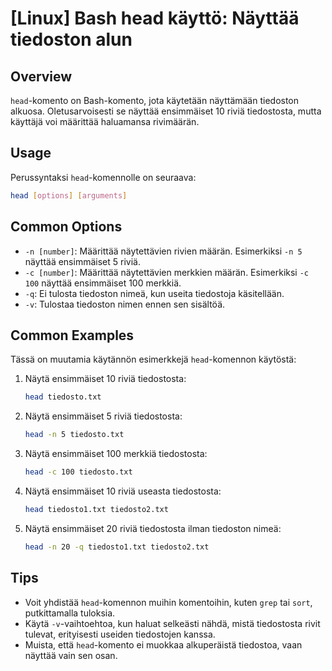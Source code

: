# [Linux] Bash head käyttö: Näyttää tiedoston alun

## Overview
`head`-komento on Bash-komento, jota käytetään näyttämään tiedoston alkuosa. Oletusarvoisesti se näyttää ensimmäiset 10 riviä tiedostosta, mutta käyttäjä voi määrittää haluamansa rivimäärän.

## Usage
Perussyntaksi `head`-komennolle on seuraava:

```bash
head [options] [arguments]
```

## Common Options
- `-n [number]`: Määrittää näytettävien rivien määrän. Esimerkiksi `-n 5` näyttää ensimmäiset 5 riviä.
- `-c [number]`: Määrittää näytettävien merkkien määrän. Esimerkiksi `-c 100` näyttää ensimmäiset 100 merkkiä.
- `-q`: Ei tulosta tiedoston nimeä, kun useita tiedostoja käsitellään.
- `-v`: Tulostaa tiedoston nimen ennen sen sisältöä.

## Common Examples
Tässä on muutamia käytännön esimerkkejä `head`-komennon käytöstä:

1. Näytä ensimmäiset 10 riviä tiedostosta:
    ```bash
    head tiedosto.txt
    ```

2. Näytä ensimmäiset 5 riviä tiedostosta:
    ```bash
    head -n 5 tiedosto.txt
    ```

3. Näytä ensimmäiset 100 merkkiä tiedostosta:
    ```bash
    head -c 100 tiedosto.txt
    ```

4. Näytä ensimmäiset 10 riviä useasta tiedostosta:
    ```bash
    head tiedosto1.txt tiedosto2.txt
    ```

5. Näytä ensimmäiset 20 riviä tiedostosta ilman tiedoston nimeä:
    ```bash
    head -n 20 -q tiedosto1.txt tiedosto2.txt
    ```

## Tips
- Voit yhdistää `head`-komennon muihin komentoihin, kuten `grep` tai `sort`, putkittamalla tuloksia.
- Käytä `-v`-vaihtoehtoa, kun haluat selkeästi nähdä, mistä tiedostosta rivit tulevat, erityisesti useiden tiedostojen kanssa.
- Muista, että `head`-komento ei muokkaa alkuperäistä tiedostoa, vaan näyttää vain sen osan.